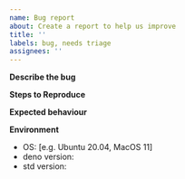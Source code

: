 ```yaml
---
name: Bug report
about: Create a report to help us improve
title: ''
labels: bug, needs triage
assignees: ''
---
```


**Describe the bug**

**Steps to Reproduce**

<!--
Example
1. Create a file with the contents ...
2. Create a script with the contents ...
3. Execute the command ...
4. See error
-->

**Expected behaviour**

<!-- A clear and concise description of what you expected to happen. -->

**Environment**

<!-- please complete the following information -->

- OS: [e.g. Ubuntu 20.04, MacOS 11]
- deno version:
- std version:
